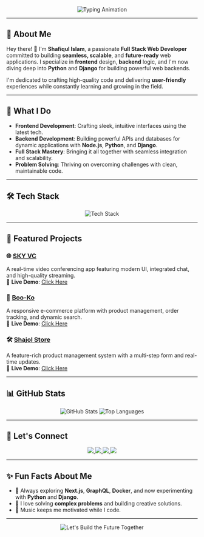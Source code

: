 <div align="center">
  <img src="https://readme-typing-svg.herokuapp.com?font=Fira+Code&size=28&duration=3000&pause=500&color=32A3DC&center=true&vCenter=true&width=700&lines=Welcome+to+Shafiqul+Islam's+World+🌟;Full+Stack+Web+Developer+%7C+Problem+Solver;Passionate+about+Innovative+Tech+%F0%9F%9A%80" alt="Typing Animation" />
</div>

---

## 🌟 **About Me**  

Hey there! 👋 I'm **Shafiqul Islam**, a passionate **Full Stack Web Developer** committed to building **seamless, scalable**, and **future-ready** web applications. I specialize in **frontend** design, **backend** logic, and I'm now diving deep into **Python** and **Django** for building powerful web backends.

I'm dedicated to crafting high-quality code and delivering **user-friendly** experiences while constantly learning and growing in the field. 

---

## 🚀 **What I Do**  
- **Frontend Development**: Crafting sleek, intuitive interfaces using the latest tech.  
- **Backend Development**: Building powerful APIs and databases for dynamic applications with **Node.js**, **Python**, and **Django**.  
- **Full Stack Mastery**: Bringing it all together with seamless integration and scalability.  
- **Problem Solving**: Thriving on overcoming challenges with clean, maintainable code.

---

## 🛠️ **Tech Stack**  

<div align="center">
  <!-- Animated Icons -->
  <img src="https://skillicons.dev/icons?i=html,css,js,ts,react,nextjs,tailwind,bootstrap,nodejs,express,mongodb,mysql,php,git,github,vscode,python,django" alt="Tech Stack" class="tech-icons" />
</div>

---

## 💼 **Featured Projects**  

### 🌐 **[SKY VC](https://github.com/shafiq91/sky-vc)**  
A real-time video conferencing app featuring modern UI, integrated chat, and high-quality streaming.  
🔗 **Live Demo**: [Click Here](https://example.com)  

### 🛒 **[Boo-Ko](https://github.com/shafiq91/boo-ko)**  
A responsive e-commerce platform with product management, order tracking, and dynamic search.  
🔗 **Live Demo**: [Click Here](https://example.com)  

### 🛠️ **[Shajol Store](https://github.com/shafiq91/shajol-store)**  
A feature-rich product management system with a multi-step form and real-time updates.  
🔗 **Live Demo**: [Click Here](https://example.com)

---

## 📊 **GitHub Stats**  

<div align="center">
  <img src="https://github-readme-stats.vercel.app/api?username=shafiq91&show_icons=true&theme=radical&hide_border=true&count_private=true" alt="GitHub Stats" />
  <img src="https://github-readme-stats.vercel.app/api/top-langs/?username=shafiq91&layout=compact&theme=radical&hide_border=true" alt="Top Languages" />
</div>

---

## 🤝 **Let's Connect**  

<div align="center">
  <a href="https://shafiq91.vercel.app/" target="_blank">
    <img src="https://img.shields.io/badge/-Portfolio-000000?style=for-the-badge&logo=vercel&logoColor=white" />
  </a>
  <a href="mailto:shajol234sj@gmail.com" target="_blank">
    <img src="https://img.shields.io/badge/-Email-EA4335?style=for-the-badge&logo=gmail&logoColor=white" />
  </a>
  <a href="https://www.linkedin.com/in/shafiqul-islam/" target="_blank">
    <img src="https://img.shields.io/badge/-LinkedIn-0077B5?style=for-the-badge&logo=linkedin&logoColor=white" />
  </a>
  <a href="https://twitter.com/shafiq_dev" target="_blank">
    <img src="https://img.shields.io/badge/-Twitter-1DA1F2?style=for-the-badge&logo=twitter&logoColor=white" />
  </a>
</div>

---

## ✨ **Fun Facts About Me**  
- 🌱 Always exploring **Next.js**, **GraphQL**, **Docker**, and now experimenting with **Python** and **Django**.  
- 🎯 I love solving **complex problems** and building creative solutions.  
- 🎵 Music keeps me motivated while I code.  

----

<div align="center">
  <img src="https://readme-typing-svg.herokuapp.com?font=Fira+Code&size=22&duration=3000&pause=500&color=FF5733&center=true&vCenter=true&width=800&lines=Let's+build+the+future+together!+🚀" alt="Let's Build the Future Together" />
</div>
